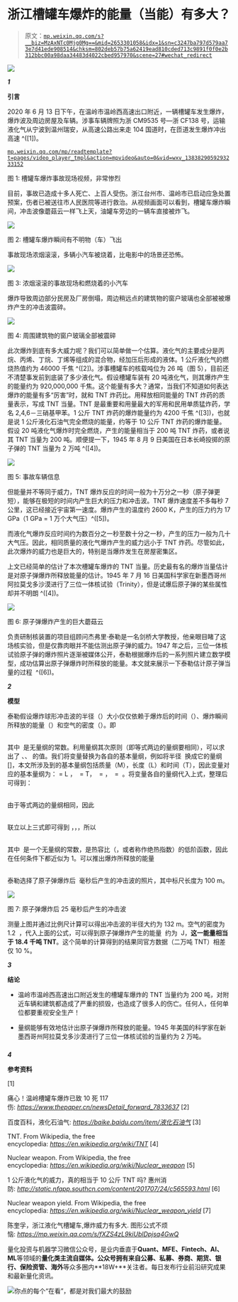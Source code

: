 # 浙江槽罐车爆炸的能量（当能）有多大？

> 原文：[`mp.weixin.qq.com/s?__biz=MzAxNTc0Mjg0Mg==&mid=2653301058&idx=1&sn=c3247ba797d579aa73e7d41ede908514&chksm=802deb57b75a62419ead810cded713c9891f0f0e2b312bbc00a98daa34483d4022cbed957970&scene=27#wechat_redirect`](http://mp.weixin.qq.com/s?__biz=MzAxNTc0Mjg0Mg==&mid=2653301058&idx=1&sn=c3247ba797d579aa73e7d41ede908514&chksm=802deb57b75a62419ead810cded713c9891f0f0e2b312bbc00a98daa34483d4022cbed957970&scene=27#wechat_redirect)

![](img/52530653e2ddbe651074f55a77bb8d3c.png)

***1***

**引言**

2020 年 6 月 13 日下午，在温岭市温岭西高速出口附近，一辆槽罐车发生爆炸，爆炸波及周边房屋及车辆。涉事车辆牌照为浙 CM9535 号—浙 CF138 号，运输液化气从宁波到温州瑞安，从高速公路出来走 104 国道时，在匝道发生爆炸冲出高速 ^([1])。

[`mp.weixin.qq.com/mp/readtemplate?t=pages/video_player_tmpl&action=mpvideo&auto=0&vid=wxv_1383829059293233152`](https://mp.weixin.qq.com/mp/readtemplate?t=pages/video_player_tmpl&action=mpvideo&auto=0&vid=wxv_1383829059293233152)

图 1: 槽罐车爆炸事故现场视频，非常惨烈

目前，事故已造成十多人死亡、上百人受伤。浙江台州市、温岭市已启动应急处置预案，伤者已被送往市人民医院等进行救治。从视频画面可以看到，槽罐车爆炸瞬间，冲击波像蘑菇云一样飞上天，油罐车旁边的一辆车直接被炸飞。

![](img/412b1d0946ca4eb4111488fabdda1d65.png)

图 2: 槽罐车爆炸瞬间有不明物（车）飞出

事故现场浓烟滚滚，多辆小汽车被烧着，比电影中的场景还恐怖。

![](img/997f2f22609ab1373351f874a9ca1732.png)

图 3: 浓烟滚滚的事故现场和燃烧着的小汽车

爆炸导致周边部分民房及厂房倒塌，周边稍远点的建筑物的窗户玻璃也全部被被爆炸产生的冲击波震碎。

![](img/d6e63744367d0d887581fcf8796985a1.png)

图 4: 周围建筑物的窗户玻璃全部被震碎

此次爆炸到底有多大威力呢？我们可以简单做一个估算。液化气的主要成分是丙烷、丙烯、丁烷、丁烯等组成的混合物，经加压后形成的液体。1 公斤液化气的燃烧热值约为 46000 千焦 ^([2])。涉事槽罐车的核载吨位为 26 吨（图 5），目前还不清楚事发前到底装了多少液化气。假设槽罐车装有 20 吨液化气，则其爆炸产生的能量约为 920,000,000 千焦。这个能量有多大？通常，当我们不知道如何表达爆炸的能量有多“厉害”时，就和 TNT 炸药比。用释放相同能量的 TNT 炸药的质量表示，写成 TNT 当量。TNT 是最重要和用量最大的军用和民用单质猛炸药，学名 2,4,6－三硝基甲苯。1 公斤 TNT 炸药的爆炸能量约为 4200 千焦 ^([3])，也就是说 1 公斤液化石油气完全燃烧的能量，约等于 10 公斤 TNT 炸药的爆炸能量。假设 20 吨液化气爆炸时完全燃烧，产生的能量相当于 200 吨 TNT 炸药，或者说其 TNT 当量为 200 吨。顺便提一下，1945 年 8 月 9 日美国在日本长崎投掷的原子弹的 TNT 当量为 2 万吨 ^([4])。

![](img/0557e9e1ede8aa01d7743c6eb392fb51.png)

图 5: 事故车辆信息

但能量并不等同于威力，TNT 爆炸反应的时间一般为十万分之一秒（原子弹更短），能够在极短的时间内产生巨大的压力和冲击波。TNT 爆炸速度差不多每秒 7 公里，这已经接近宇宙第一速度。爆炸产生的温度约 2600 K，产生的压力约为 17 GPa（1 GPa = 1 万个大气压）^([5])。

而液化气爆炸反应时间约为数百分之一秒至数十分之一秒，产生的压力一般为几十大气压。因此，相同质量的液化气爆炸产生的威力远小于 TNT 炸药。尽管如此，此次爆炸的威力也是巨大的，特别是当爆炸发生在房屋密集区。

上文已经简单的估计了本次槽罐车爆炸的 TNT 当量。历史最有名的爆炸当量估计是对原子弹爆炸所释放能量的估计。1945 年 7 月 16 日美国科学家在新墨西哥州阿拉莫戈多沙漠进行了三位一体核试验（Trinity），但是试爆后原子弹的某些属性却并不明朗 ^([4])。

![](img/c07858fc0c11b9872738d405f8474722.png)

图 6: 原子弹爆炸产生的巨大蘑菇云

负责研制核装置的项目组顾问杰弗里·泰勒是一名剑桥大学教授，他亲眼目睹了这场核实验，但是仅靠肉眼并不能估测出原子弹的威力。1947 年之后，三位一体核试验原子弹的爆炸照片逐渐被媒体公开，泰勒根据爆炸后的一系列照片建立数学模型，成功估算出原子弹爆炸时所释放的能量。本文就来展示一下泰勒估计原子弹当量的过程  ^([6])。

***2***

**模型**

泰勒假设爆炸球形冲击波的半径（）大小仅仅依赖于爆炸后的时间（）、爆炸瞬间所释放的能量（）和空气的密度（）。即 

<mjx-container jax="SVG" display="true" role="presentation" tabindex="0" ctxtmenu_counter="92" style="overflow-x: auto;outline: 0px;display: block;text-align: center;margin: 15px 0px;" data-formula="R = \textrm{C} ~ t^aE^b\rho^c"></mjx-container>其中  是无量纲的常数。利用量纲其次原则（即等式两边的量纲要相同），可以求出了 、、 的值。我们将变量替换为各自的基本量纲，例如将半径  换成它的量纲 []，本文所涉及到的基本量纲包括质量（M），长度（L）和时间（T），因此变量对应的基本量纲为：<mjx-container jax="SVG" role="presentation" tabindex="0" ctxtmenu_counter="103" style="" data-formula="[R]"></mjx-container> = L ， <mjx-container jax="SVG" role="presentation" tabindex="0" ctxtmenu_counter="119" style="" data-formula="[t]"></mjx-container> = T， <mjx-container jax="SVG" role="presentation" tabindex="0" ctxtmenu_counter="134" style="" data-formula="[E]"></mjx-container> = <mjx-container jax="SVG" role="presentation" tabindex="0" ctxtmenu_counter="136" style="" data-formula="\rm  ML²T^{-2}"></mjx-container>， <mjx-container jax="SVG" role="presentation" tabindex="0" ctxtmenu_counter="148" style="" data-formula="[\rho]"></mjx-container> = <mjx-container jax="SVG" role="presentation" tabindex="0" ctxtmenu_counter="150" style="" data-formula="\rm ML^{-3}"></mjx-container> 。将变量各自的量纲代入上式，整理后可得到： 

<mjx-container jax="SVG" display="true" role="presentation" tabindex="0" ctxtmenu_counter="87" style="overflow-x: auto;outline: 0px;display: block;text-align: center;margin: 15px 0px;" data-formula="\textrm{L}¹ = \textrm{M}^{(b+c)}\textrm{L}^{(2b-3c)}\textrm{T}^{(a-2b)}"></mjx-container>由于等式两边的量纲相同，因此 <mjx-container jax="SVG" display="true" role="presentation" tabindex="0" ctxtmenu_counter="98" style="overflow-x: auto;outline: 0px;display: block;text-align: center;margin: 15px 0px;" data-formula="\begin{aligned}
1b+1c&amp;=0\\
2b-3c&amp;=1\\
1a-2b&amp;=0
\end{aligned}"></mjx-container>联立以上三式即可得到 ，，，所以

<mjx-container jax="SVG" display="true" role="presentation" tabindex="0" ctxtmenu_counter="11" style="overflow-x: auto;outline: 0px;display: block;text-align: center;margin: 15px 0px;" data-formula="R = \textrm{C}(Et²/\rho)^{1/5}"></mjx-container>其中  是一个无量纲的常数，是热容比（，或者称作绝热指数）的低阶函数，因此在任何条件下都近似为 1。可以推出爆炸所释放的能量 

<mjx-container jax="SVG" display="true" role="presentation" tabindex="0" ctxtmenu_counter="7" style="overflow-x: auto;outline: 0px;display: block;text-align: center;margin: 15px 0px;" data-formula="E = \rho R⁵/t²"></mjx-container>泰勒选择了原子弹爆炸后  毫秒后产生的冲击波的照片，其中标尺长度为 100 m。

![](img/dd4d718982add397d403da540571bd0d.png)

图 7: 原子弹爆炸后 25 毫秒后产生的冲击波

测量上图并通过比例尺计算可以得出冲击波的半径大约为 132 m。空气的密度为 1.2  ，代入上面的公式，可以得到原子弹爆炸产生的能量  约为  J，**这一能量相当于 18.4 千吨 TNT**。这个简单的计算得到的结果同官方数据（二万吨 TNT）相差仅 10 %。

***3***

**结论**

*   温岭市温岭西高速出口附近发生的槽罐车爆炸的 TNT 当量约为 200 吨，对附近车辆和建筑都造成了严重的损毁，也造成了很多人的伤亡。任何人，任何单位都要重视安全生产！

*   量纲能够有效地估计出原子弹爆炸所释放的能量。1945 年美国的科学家在新墨西哥州阿拉莫戈多沙漠进行了三位一体核试验的当量约为 2 万吨。

### 

***4***

**参考资料**

[1]

痛心！温岭槽罐车爆炸已致 10 死 117 伤: *https://www.thepaper.cn/newsDetail_forward_7833637* [2]

百度百科，液化石油气: *https://baike.baidu.com/item/液化石油气* [3]

TNT. From Wikipedia, the free encyclopedia: *https://en.wikipedia.org/wiki/TNT* [4]

Nuclear weapon. From Wikipedia, the free encyclopedia: *https://en.wikipedia.org/wiki/Nuclear_weapon* [5]

1 公斤液化气的威力，真的相当于 10 公斤 TNT 吗? 惠州消防: *http://static.nfapp.southcn.com/content/201707/24/c565593.html* [6]

Nuclear weapon yield. From Wikipedia, the free encyclopedia: *https://en.wikipedia.org/wiki/Nuclear_weapon_yield* [7]

陈奎孚，浙江液化气槽罐车,爆炸威力有多大. 图形公式不烦恼: *https://mp.weixin.qq.com/s/fXZS4zL9kiUblDpjsq4GwQ* 

量化投资与机器学习微信公众号，是业内垂直于**Quant、MFE、Fintech、AI、ML**等领域的**量化类主流自媒体。**公众号拥有来自**公募、私募、券商、期货、银行、保险资管、海外**等众多圈内**18W+**关注者。每日发布行业前沿研究成果和最新量化资讯。

![](img/6cba9abe9f2c434df7bd9c0d0d6e1156.png)你点的每个“在看”，都是对我们最大的鼓励